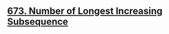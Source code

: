 ## [673. Number of Longest Increasing Subsequence](https://leetcode.com/problems/number-of-longest-increasing-subsequence)

